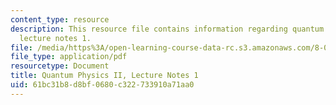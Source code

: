 ```yaml
---
content_type: resource
description: This resource file contains information regarding quantum physics II,
  lecture notes 1.
file: /media/https%3A/open-learning-course-data-rc.s3.amazonaws.com/8-05-quantum-physics-ii-fall-2013/61bc31b8d8bf0680c322733910a71aa0_MIT8_05F13_Chap_01.pdf
file_type: application/pdf
resourcetype: Document
title: Quantum Physics II, Lecture Notes 1
uid: 61bc31b8-d8bf-0680-c322-733910a71aa0
---
```

